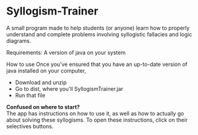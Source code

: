 # Syllogism-Trainer
A small program made to help students (or anyone) learn how to properly understand and complete problems involving syllogistic fallacies and logic diagrams.

Requirements:
A version of java on your system

How to use
Once you've ensured that you have an up-to-date version of java installed on your computer,

- Download and unzip
- Go to dist, where you'll SyllogismTrainer.jar
- Run that file

**Confused on where to start?**  
The app has instructions on how to use it, as well as how to actually go about solving these syllogisms. To open these instructions, click on their selectives buttons.
